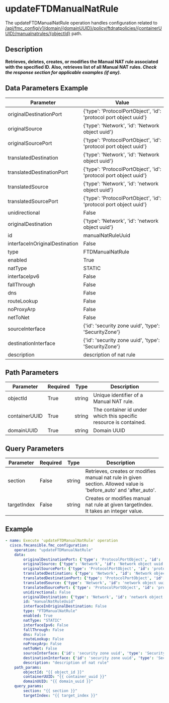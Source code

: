 # updateFTDManualNatRule

The updateFTDManualNatRule operation handles configuration related to [/api/fmc_config/v1/domain/{domainUUID}/policy/ftdnatpolicies/{containerUUID}/manualnatrules/{objectId}](/paths//api/fmc_config/v1/domain/{domain_uuid}/policy/ftdnatpolicies/{container_uuid}/manualnatrules/{object_id}.md) path.&nbsp;
## Description
**Retrieves, deletes, creates, or modifies the Manual NAT rule associated with the specified ID. Also, retrieves list of all Manual NAT rules. _Check the response section for applicable examples (if any)._**

## Data Parameters Example
| Parameter | Value |
| --------- | -------- |
| originalDestinationPort | {'type': 'ProtocolPortObject', 'id': 'protocol port object uuid'} |
| originalSource | {'type': 'Network', 'id': 'Network object uuid'} |
| originalSourcePort | {'type': 'ProtocolPortObject', 'id': 'protocol port object uuid'} |
| translatedDestination | {'type': 'Network', 'id': 'Network object uuid'} |
| translatedDestinationPort | {'type': 'ProtocolPortObject', 'id': 'protocol port object uuid'} |
| translatedSource | {'type': 'Network', 'id': 'network object uuid'} |
| translatedSourcePort | {'type': 'ProtocolPortObject', 'id': 'protocol port object uuid'} |
| unidirectional | False |
| originalDestination | {'type': 'Network', 'id': 'network object uuid'} |
| id | manualNatRuleUuid |
| interfaceInOriginalDestination | False |
| type | FTDManualNatRule |
| enabled | True |
| natType | STATIC |
| interfaceIpv6 | False |
| fallThrough | False |
| dns | False |
| routeLookup | False |
| noProxyArp | False |
| netToNet | False |
| sourceInterface | {'id': 'security zone uuid', 'type': 'SecurityZone'} |
| destinationInterface | {'id': 'security zone uuid', 'type': 'SecurityZone'} |
| description | description of nat rule |

## Path Parameters
| Parameter | Required | Type | Description |
| --------- | -------- | ---- | ----------- |
| objectId | True | string <td colspan=3> Unique identifier of a Manual NAT rule. |
| containerUUID | True | string <td colspan=3> The container id under which this specific resource is contained. |
| domainUUID | True | string <td colspan=3> Domain UUID |

## Query Parameters
| Parameter | Required | Type | Description |
| --------- | -------- | ---- | ----------- |
| section | False | string <td colspan=3> Retrieves, creates or modifies manual nat rule in given section. Allowed value is 'before_auto' and 'after_auto'. |
| targetIndex | False | string <td colspan=3> Creates or modifies manual nat rule at given targetIndex. It takes an integer value. |

## Example
```yaml
- name: Execute 'updateFTDManualNatRule' operation
  cisco.fmcansible.fmc_configuration:
    operation: "updateFTDManualNatRule"
    data:
        originalDestinationPort: {'type': 'ProtocolPortObject', 'id': 'protocol port object uuid'}
        originalSource: {'type': 'Network', 'id': 'Network object uuid'}
        originalSourcePort: {'type': 'ProtocolPortObject', 'id': 'protocol port object uuid'}
        translatedDestination: {'type': 'Network', 'id': 'Network object uuid'}
        translatedDestinationPort: {'type': 'ProtocolPortObject', 'id': 'protocol port object uuid'}
        translatedSource: {'type': 'Network', 'id': 'network object uuid'}
        translatedSourcePort: {'type': 'ProtocolPortObject', 'id': 'protocol port object uuid'}
        unidirectional: False
        originalDestination: {'type': 'Network', 'id': 'network object uuid'}
        id: "manualNatRuleUuid"
        interfaceInOriginalDestination: False
        type: "FTDManualNatRule"
        enabled: True
        natType: "STATIC"
        interfaceIpv6: False
        fallThrough: False
        dns: False
        routeLookup: False
        noProxyArp: False
        netToNet: False
        sourceInterface: {'id': 'security zone uuid', 'type': 'SecurityZone'}
        destinationInterface: {'id': 'security zone uuid', 'type': 'SecurityZone'}
        description: "description of nat rule"
    path_params:
        objectId: "{{ object_id }}"
        containerUUID: "{{ container_uuid }}"
        domainUUID: "{{ domain_uuid }}"
    query_params:
        section: "{{ section }}"
        targetIndex: "{{ target_index }}"

```